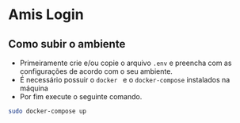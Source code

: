 # Amis Login

## Como subir o ambiente

- Primeiramente crie e/ou copie o arquivo `.env` e preencha com as configurações de acordo com o seu ambiente.
- É necessário possuir o `docker ` e o `docker-compose` instalados na máquina
- Por fim execute o seguinte comando.

```bash
sudo docker-compose up
```